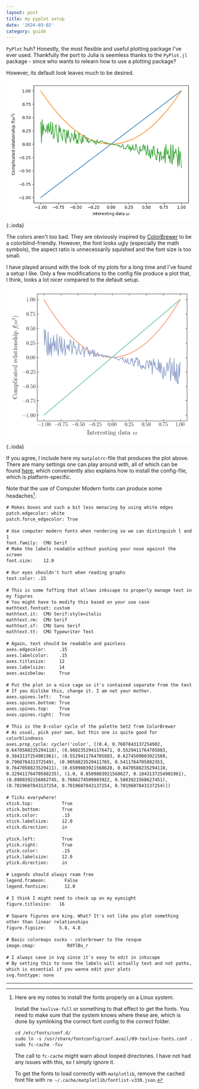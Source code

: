 ```yaml
---
layout: post
title: my pyplot setup
date: '2024-03-02'
category: guide
---
```


`PyPlot` huh? Honestly, the most flexible and useful plotting package I've ever used. Thankfully the port to Julia is seemless thanks to the `PyPlot.jl` package - since who wants to relearn how to use a plotting package?

However, its default look leaves much to be desired.

![unmodified pyplot](assets/images/pyplot/ugly.png){:.ioda}

The colors aren't too bad. They are obviously inspired by [ColorBrewer](https://colorbrewer2.org/#type=qualitative&scheme=Set1&n=8) to be a colorblind-friendly. However, the font looks ugly (especially the math symbols), the aspect ratio is unnecessarily squished and the font size is too small.

I have played around with the look of my plots for a long time and I've found a setup I like. Only a few modifications to the config file produce a plot that, I think, looks a lot nicer compared to the default setup.

![modified pyplot](assets/images/pyplot/nice.png){:.ioda}

If you agree, I include here my `matplotrc`-file that produces the plot above. There are many settings one can play around with, all of which can be found [here](https://matplotlib.org/stable/users/explain/customizing.html#the-matplotlibrc-file), which conveniently also explains how to install the config-file, which is platform-specific.

Note that the use of Computer Modern fonts can produce some headaches[^1].

```
# Makes boxes and such a bit less menacing by using white edges
patch.edgecolor: white
patch.force_edgecolor: True

# Use computer modern fonts when rendering so we can distinguish l and 1
font.family:  CMU Serif
# Make the labels readable without pushing your nose against the screen
font.size:    12.0

# Our eyes shouldn't hurt when reading graphs
text.color: .15

# This is some faffing that allows inkscape to properly manage text in my figures
# You might have to modify this based on your use case
mathtext.fontset: custom
mathtext.it:  CMU Serif:style=italic
mathtext.rm:  CMU Serif
mathtext.sf:  CMU Sans Serif
mathtext.tt:  CMU Typewriter Text

# Again, text should be readable and painless
axes.edgecolor:     .15
axes.labelcolor:    .15
axes.titlesize:     12
axes.labelsize:     14
axes.axisbelow:     True

# Put the plot in a nice cage so it's contained separate from the text
# If you dislike this, change it. I am not your mother.
axes.spines.left:   True
axes.spines.bottom: True
axes.spines.top:    True
axes.spines.right:  True

# This is the 8-color cycle of the palette Set2 from ColorBrewer
# As usual, pick your own, but this one is quite good for colorblindness
axes.prop_cycle: cycler('color', [(0.4, 0.7607843137254902, 0.6470588235294118), (0.9882352941176471, 0.5529411764705883, 0.3843137254901961), (0.5529411764705883, 0.6274509803921569, 0.796078431372549), (0.9058823529411765, 0.5411764705882353, 0.7647058823529411), (0.6509803921568628, 0.8470588235294118, 0.32941176470588235), (1.0, 0.8509803921568627, 0.1843137254901961), (0.8980392156862745, 0.7686274509803922, 0.5803921568627451), (0.7019607843137254, 0.7019607843137254, 0.7019607843137254)])

# Ticks everywhere!
xtick.top:           True
xtick.bottom:        True
xtick.color:         .15
xtick.labelsize:     12.0
xtick.direction:     in

ytick.left:          True
ytick.right:         True
ytick.color:         .15
ytick.labelsize:     12.0
ytick.direction:     in

# Legends should always roam free
legend.frameon:       False
legend.fontsize:      12.0

# I think I might need to check up on my eyesight
figure.titlesize:   16

# Square figures are king. What? It's not like you plot something other than linear relationships
figure.figsize:     5.8, 4.8

# Basic colormaps sucks - colorbrewer to the resque
image.cmap:            RdYlBu_r

# I always save in svg since it's easy to edit in inkscape
# By setting this to none the labels will actually text and not paths, which is essential if you wanna edit your plots
svg.fonttype: none
```

---

[^1]: Here are my notes to install the fonts properly on a Linux system.

    Install the `texlive-full` or something to that effect to get the fonts. You need to make sure that the system knows where these are, which is done by symlinking the correct font config to the correct folder.

    ```
    cd /etc/fonts/conf.d/
    sudo ln -s /usr/share/fontconfig/conf.avail/09-texlive-fonts.conf .
    sudo fc-cache -fsv
    ```

    The call to `fc-cache` might warn about looped directories. I have not had any issues with this, so I simply ignore it.

    To get the fonts to load correctly with `matplotlib`, remove the cached font file with `rm ~/.cache/matplotlib/fontlist-v330.json`.